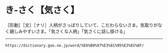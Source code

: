 # き‐さく【気さく】

［形動］［文］［ナリ］人柄がさっぱりしていて、こだわらないさま。気取りがなく親しみやすいさま。「気さくな人柄」「気さくに話し掛ける」

---
`https://dictionary.goo.ne.jp/word/%E6%B0%97%E3%81%95%E3%81%8F/`